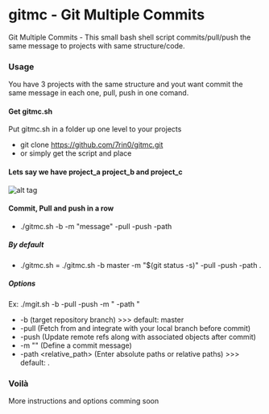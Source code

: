 # gitmc - Git Multiple Commits
Git Multiple Commits - This small bash shell script commits/pull/push the same message to projects with same structure/code.


### Usage
You have 3 projects with the same structure and yout want commit the same message in each one, pull, push in one comand.


#### Get gitmc.sh
Put gitmc.sh in a folder up one level to your projects
- git clone https://github.com/7rin0/gitmc.git
- or simply get the script and place


#### Lets say we have project_a project_b and project_c
![alt tag](https://raw.githubusercontent.com/7rin0/gitmc/master/examples/project_a/three.png)


#### Commit, Pull and push in a row
- ./gitmc.sh -b <branch> -m "message" -pull -push -path <path>

##### By default
- ./gitmc.sh = ./gitmc.sh -b master -m "$(git status -s)" -pull -push -path .

##### Options
Ex: ./mgit.sh -b <branch> -pull -push -m "<message> -path <path>"
- -b <branch> (target repository branch) >>> default: master
- -pull (Fetch from and integrate with your local branch before commit) 
- -push (Update remote refs along with associated objects after commit) 
- -m "<your message>" (Define a commit message) 
- -path <relative_path> (Enter absolute paths or relative paths) >>> default: .


### Voilà
More instructions and options comming soon
